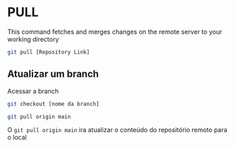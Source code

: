 # PULL

This command fetches and merges changes on the remote server to your working directory

```bash
git pull [Repository Link]
```

## Atualizar um branch

Acessar a branch

```bash
git checkout [nome da branch] 

git pull origin main
```

O `git pull origin main` ira atualizar o conteúdo do repositório remoto para o local 